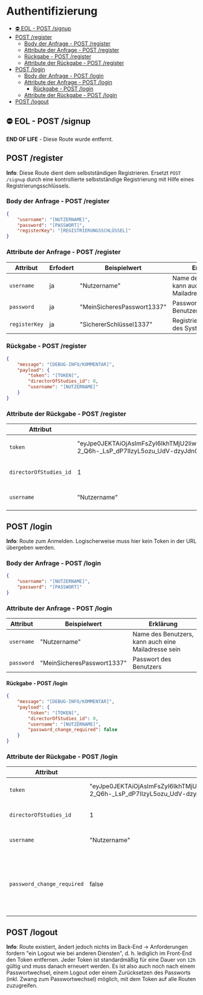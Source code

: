 # Authentifizierung <!-- omit in toc -->

- [:no_entry: EOL - POST /signup](#️-eol---post-signup)
- [POST /register](#post-register)
  - [Body der Anfrage - POST /register](#body-der-anfrage---post-register)
  - [Attribute der Anfrage - POST /register](#attribute-der-anfrage---post-register)
  - [Rückgabe - POST /register](#rückgabe---post-register)
  - [Attribute der Rückgabe - POST /register](#attribute-der-rückgabe---post-register)
- [POST /login](#post-login)
  - [Body der Anfrage - POST /login](#body-der-anfrage---post-login)
  - [Attribute der Anfrage - POST /login](#attribute-der-anfrage---post-login)
    - [Rückgabe - POST /login](#rückgabe---post-login)
  - [Attribute der Rückgabe - POST /login](#attribute-der-rückgabe---post-login)
- [POST /logout](#post-logout)

## :no_entry: EOL - POST /signup

**END OF LIFE** - Diese Route wurde entfernt.

## POST /register

**Info**: Diese Route dient dem selbstständigen Registrieren.
Ersetzt `POST /signup` durch eine kontrollierte selbstständige Registrierung mit Hilfe eines Registrierungsschlüssels.

### Body der Anfrage - POST /register

```json
{
    "username": "[NUTZERNAME]",
    "password": "[PASSWORT]",
    "registerKey": "[REGISTRIERUNGSSCHLÜSSEL]"
}
```

### Attribute der Anfrage - POST /register

| Attribut      | Erfodert | Beispielwert               | Erklärung                                           |
| ------------- | -------- | -------------------------- | --------------------------------------------------- |
| `username`    | ja       | "Nutzername"               | Name des Benutzers, kann auch eine Mailadresse sein |
| `password`    | ja       | "MeinSicheresPasswort1337" | Passwort des Benutzers                              |
| `registerKey` | ja       | "SichererSchlüssel1337"    | Registrierungsschlüssel des Systems                 |

### Rückgabe - POST /register

```json
{
    "message": "[DEBUG-INFO/KOMMENTAR]",
    "payload": {
        "token": "[TOKEN]",
        "directorOfStudies_id": 0,
        "username": "[NUTZERNAME]"
    }
}
```

### Attribute der Rückgabe - POST /register

| Attribut               | Beispielwert                                                                                                                                                                                                 | Erklärung                                       |
| ---------------------- | ------------------------------------------------------------------------------------------------------------------------------------------------------------------------------------------------------------ | ----------------------------------------------- |
| `token`                | "eyJpe0JEKTAiOjAsImFsZyI6IkhTMjU2IiwidHlwIjoiSldUIn0.eyJ1c2VybmFtZSI6ImFkbWluIiwiZGlyZWN0b3JPZlN0dWRpZXNfaWQiOjEsImlhdCI6MTU5MjE3NjQ4MCwiZXhwIjoxNTk4MTM4MDgwfQ.CFzby-2_Q6h-_LsP_dP7IIzyL5ozu_UdV-dzyJdnQAk" | JWT, der zur Authentifizierung dient            |
| `directorOfStudies_id` | 1                                                                                                                                                                                                            | Eindeutige ID des angelegten Studiengangleiters |
| `username`             | "Nutzername"                                                                                                                                                                                                 | Nutzername des angelegten Studiengangleiters    |

## POST /login

**Info**: Route zum Anmelden.
Logischerweise muss hier kein Token in der URL übergeben werden.

### Body der Anfrage - POST /login

```json
{
    "username": "[NUTZERNAME]",
    "password": "[PASSWORT]"
}
```

### Attribute der Anfrage - POST /login

| Attribut   | Beispielwert               | Erklärung                                           |
| ---------- | -------------------------- | --------------------------------------------------- |
| `username` | "Nutzername"               | Name des Benutzers, kann auch eine Mailadresse sein |
| `password` | "MeinSicheresPasswort1337" | Passwort des Benutzers                              |

#### Rückgabe - POST /login

```json
{
    "message": "[DEBUG-INFO/KOMMENTAR]",
    "payload": {
        "token": "[TOKEN]",
        "directorOfStudies_id": 0,
        "username": "[NUTZERNAME]",
        "password_change_required": false
    }
}
```

### Attribute der Rückgabe - POST /login

| Attribut                   | Beispielwert                                                                                                                                                                                                 | Erklärung                                                                                               |
| -------------------------- | ------------------------------------------------------------------------------------------------------------------------------------------------------------------------------------------------------------ | ------------------------------------------------------------------------------------------------------- |
| `token`                    | "eyJpe0JEKTAiOjAsImFsZyI6IkhTMjU2IiwidHlwIjoiSldUIn0.eyJ1c2VybmFtZSI6ImFkbWluIiwiZGlyZWN0b3JPZlN0dWRpZXNfaWQiOjEsImlhdCI6MTU5MjE3NjQ4MCwiZXhwIjoxNTk4MTM4MDgwfQ.CFzby-2_Q6h-_LsP_dP7IIzyL5ozu_UdV-dzyJdnQAk" | JWT, der zur Authentifizierung dient                                                                    |
| `directorOfStudies_id`     | 1                                                                                                                                                                                                            | Eindeutige ID des angemeldeten Studiengangleiters                                                       |
| `username`                 | "Nutzername"                                                                                                                                                                                                 | Nutzername des angemeldeten Studiengangleiters                                                          |
| `password_change_required` | false                                                                                                                                                                                                        | Gibt an, ob das Passwort zwangsweise gewechselt werden muss. Falls ja, wird kein Token mehr ausgestellt |

## POST /logout

**Info**: Route existiert, ändert jedoch nichts im Back-End &rarr; Anforderungen fordern "ein Logout wie bei anderen Diensten", d. h. lediglich im Front-End den Token entfernen.
Jeder Token ist standardmäßig für eine Dauer von `12h` gültig und muss danach erneuert werden.
Es ist also auch noch nach einem Passwortwechsel, einem Logout oder einem Zurücksetzen des Passworts (inkl. Zwang zum Passwortwechsel) möglich, mit dem Token auf alle Routen zuzugreifen.

